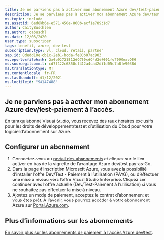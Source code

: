 ```yaml
---
title: Je ne parviens pas à activer mon abonnement Azure dev/test-paiement à l’accès.
description: Je ne parviens pas à activer mon abonnement Azure dev/test-paiement à l’accès inclus dans mon abonnement Visual Studio ?
ms.topic: include
ms.assetid: 6ad8bb6e-e571-450e-860b-acf1e78921d7
author: CaityBuschlen
ms.author: cabuschl
ms.date: 12/03/2020
user.type: subscriber
tags: benefit, azure, dev-test
subscription.type: vl, cloud, retail, partner
sap.id: 8dedd10e-cb1c-2eb1-bcda-fe00b07ac903
ms.openlocfilehash: 2a6e02721512d9780cd94d2d9601fe7099eac956
ms.sourcegitcommit: cd7f122c6850cf442a4ca42d51d05c7a8fe9038d
ms.translationtype: MT
ms.contentlocale: fr-FR
ms.lasthandoff: 01/12/2021
ms.locfileid: "98147488"
---
```

## <a name="im-unable-to-activate-my-azure-dev--test-pay-as-you-go-subscription"></a>Je ne parviens pas à activer mon abonnement Azure dev/test-paiement à l’accès.

En tant qu’abonné Visual Studio, vous recevez des taux horaires exclusifs pour les droits de développement/test et d’utilisation du Cloud pour votre logiciel d’abonnement sur Azure. 

## <a name="set-up-a-subscription"></a>Configurer un abonnement

1. Connectez-vous au [portail des abonnements](https://my.visualstudio.com/benefits) et cliquez sur le lien activer en bas de la vignette de l’avantage Azure dev/test pay-as-Go.
1. Dans la page d’inscription Microsoft Azure, vous avez la possibilité d’installer l’offre Dev/Test - Paiement à l’utilisation (PAYG), ou d’effectuer une mise à niveau vers l’offre Visual Studio Enterprise. Cliquez sur continuer avec l’offre actuelle (Dev/Test-Paiement à l’utilisation) si vous ne souhaitez pas effectuer la mise à niveau. 
1. Ajoutez un mode de paiement, acceptez le contrat d’abonnement et vous êtes prêt. À l’avenir, vous pourrez accéder à votre abonnement Azure sur [Portal.Azure.com](https://portal.azure.com/). 

## <a name="more-information-about-subscriptions"></a>Plus d’informations sur les abonnements
 
[En savoir plus sur les abonnements de paiement à l’accès Azure dev/test](https://docs.microsoft.com/visualstudio/subscriptions/vs-azure-payg).